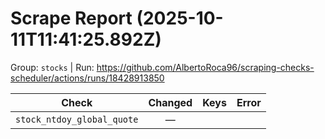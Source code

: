 # Scrape Report (2025-10-11T11:41:25.892Z)

Group: `stocks`  |  Run: https://github.com/AlbertoRoca96/scraping-checks-scheduler/actions/runs/18428913850

| Check | Changed | Keys | Error |
|---|:---:|:--|:--|
| `stock_ntdoy_global_quote` | — |  |  |
